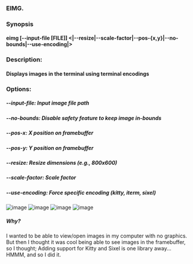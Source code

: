 ### EIMG.

###  Synopsis
####    eimg [--input-file [FILE]] <|--resize|--scale-factor|--pos-{x,y}|--no-bounds|--use-encoding|>
###  Description:
####    Displays images in the terminal using terminal encodings
###  Options:
#####    --input-file: Input image file path
#####    --no-bounds: Disable safety feature to keep image in-bounds
#####    --pos-x: X position on framebuffer
#####    --pos-y: Y position on framebuffer
#####    --resize: Resize dimensions (e.g., 800x600)
#####    --scale-factor: Scale factor
#####    --use-encoding: Force specific encoding (kitty, iterm, sixel)


![image](https://github.com/user-attachments/assets/a42a3c5a-5aea-485b-86b1-798d5f787033)
![image](https://github.com/user-attachments/assets/de198f76-edff-4dd0-8d4e-5f86c3fdaf93)
![image](https://github.com/user-attachments/assets/70a29922-7d08-441e-a4f4-620177ad72e2)
![image](https://github.com/user-attachments/assets/1b53fe97-177f-4941-a160-eff1867d2364)


##### Why?
I wanted to be able to view/open images in my computer with no graphics. But then I thought it was cool being able to see images in the framebuffer, so I thought; Adding support for Kitty and Sixel is one library away... HMMM, and so I did it.
